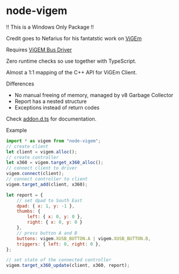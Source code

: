 # node-vigem
!! This is a Windows Only Package !!

Credit goes to Nefarius for his fantatstic work on [ViGEm](https://github.com/ViGEm/ViGEmClient)

Requires [ViGEM Bus Driver](https://docs.vigem.org/#!vigem-bus-driver-installation.md)

Zero runtime checks so use together with TypeScript.

Almost a 1:1 mapping of the C++ API for ViGEm Client.

Differences
* No manual freeing of memory, managed by v8 Garbage Collector
* Report has a nested structure
* Exceptions instead of return codes


Check [addon.d.ts](./addon.d.ts) for documentation.

Example
```js
import * as vigem from "node-vigem";
// create client
let client = vigem.alloc();
// create controller
let x360 = vigem.target_x360_alloc();
// connect client to driver
vigem.connect(client);
// connect controller to client
vigem.target_add(client, x360);

let report = {
    // set dpad to South East
    dpad: { x: 1, y: -1 },
    thumbs: {
        left: { x: 0, y: 0 },
        right: { x: 0, y: 0 }
    },
    // press button A and B
    buttons: vigem.XUSB_BUTTON.A | vigem.XUSB_BUTTON.B,
    triggers: { left: 0, right: 0 },
};

// set state of the connected controller
vigem.target_x360_update(client, x360, report);
```